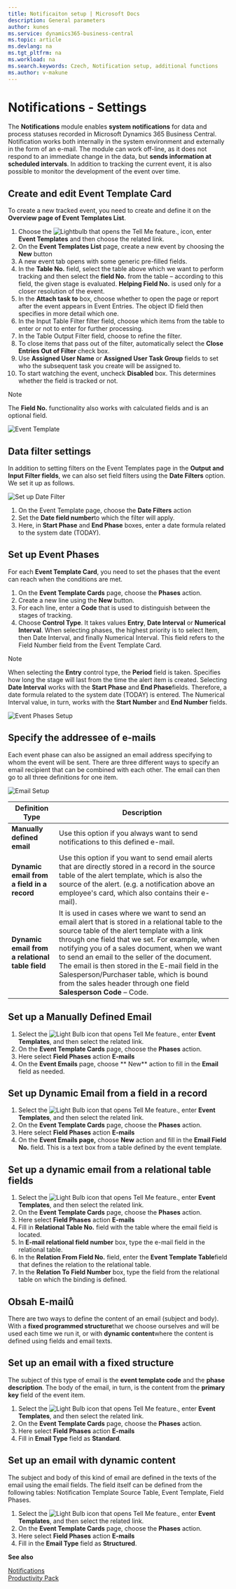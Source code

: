 ```yaml
---
title: Notificaiton setup | Microsoft Docs
description: General parameters
author: kunes
ms.service: dynamics365-business-central
ms.topic: article
ms.devlang: na
ms.tgt_pltfrm: na
ms.workload: na
ms.search.keywords: Czech, Notification setup, additional functions
ms.author: v-makune
---
```

# Notifications - Settings

The **Notifications** module enables **system notifications** for data and process statuses recorded in Microsoft Dynamics 365 Business Central. Notification works both internally in the system environment and externally in the form of an e-mail. The module can work off-line, as it does not respond to an immediate change in the data, but **sends information at scheduled intervals**. In addition to tracking the current event, it is also possible to monitor the development of the event over time.

## Create and edit Event Template Card

To create a new tracked event, you need to create and define it on the **Overview page of Event Templates List**.

1. Choose the ![Lightbulb that opens the Tell Me feature.](media/ui-search/search_small.png "Tell me what you want to do"), icon, enter **Event Templates** and then choose the related link.
2. On the **Event Templates List** page, create a new event by choosing the **New** button
3. A new event tab opens with some generic pre-filled fields.
4. In the **Table No.** field, select the table above which we want to perform tracking and then select the **field No.** from the table – according to this field, the given stage is evaluated. **Helping Field No.** is used only for a closer resolution of the event.
5. In the **Attach task to** box, choose whether to open the page or report after the event appears in Event Entries. The object ID field then specifies in more detail which one.
6. In the Input Table Filter filter field, choose which items from the table to enter or not to enter for further processing.
7. In the Table Output Filter field, choose to refine the filter.
8. To close items that pass out of the filter, automatically select the **Close Entries Out of Filter** check box.
9. Use **Assigned User Name** or **Assigned User Task Group** fields to set who the subsequent task you create will be assigned to.
10. To start watching the event, uncheck **Disabled** box. This determines whether the field is tracked or not.

> [!NOTE]
> The **Field No.** functionality also works with calculated fields and is an optional field.

![Event Template](media/Notifications-event_template_card.png)

## Data filter settings

In addition to setting filters on the Event Templates page in the **Output and Input Filter fields**, we can also set field filters using the **Date Filters** option. We set it up as follows.

![Set up Date Filter](media/Notifications-date_filters.png)

1. On the Event Template page, choose the **Date Filters** action
2. Set the **Date field number**to which the filter will apply.
3. Here, in **Start Phase** and **End Phase** boxes, enter a date formula related to the system date (TODAY).

## Set up Event Phases

For each **Event Template Card**, you need to set the phases that the event can reach when the conditions are met.

1. On the **Event Template Cards** page, choose the **Phases** action.
2. Create a new line using the **New** button.
3. For each line, enter a **Code** that is used to distinguish between the stages of tracking.
4. Choose **Control Type**.
   It takes values **Entry**, **Date Interval** or **Numerical Interval**. When selecting phases, the highest priority is to select Item, then Date Interval, and finally Numerical Interval. This field refers to the Field Number field from the Event Template Card.

> [!NOTE]
> When selecting the **Entry** control type, the **Period** field is taken. Specifies how long the stage will last from the time the alert item is created. Selecting **Date Interval** works with the **Start Phase** and **End Phase**fields. Therefore, a date formula related to the system date (TODAY) is entered. The Numerical Interval value, in turn, works with the **Start Number** and **End Number** fields.

![Event Phases Setup](media/Notifications-phases.png)

## Specify the addressee of e-mails

Each event phase can also be assigned an email address specifying to whom the event will be sent. There are three different ways to specify an email recipient that can be combined with each other. The email can then go to all three definitions for one item.

![Email Setup](media/Notifications-email.png)

| **Definition Type** | **Description** |
|---------------------------------------------|-----------|
| **Manually defined email** | Use this option if you always want to send notifications to this defined e-mail. |
| **Dynamic email from a field in a record** | Use this option if you want to send email alerts that are directly stored in a record in the source table of the alert template, which is also the source of the alert. (e.g. a notification above an employee's card, which also contains their e-mail). |
| **Dynamic email from a relational table field** | It is used in cases where we want to send an email alert that is stored in a relational table to the source table of the alert template with a link through one field that we set. For example, when notifying you of a sales document, when we want to send an email to the seller of the document. The email is then stored in the E-mail field in the Salesperson/Purchaser table, which is bound from the sales header through one field **Salesperson Code** – Code. |

## Set up a Manually Defined Email

1. Select the ![Light Bulb icon that opens Tell Me feature.](media/ui-search/search_small.png " me what you want to do"), enter **Event Templates**, and then select the related link.
2. On the **Event Template Cards** page, choose the **Phases** action.
3. Here select **Field Phases** action **E-mails**
4. On the **Event Emails** page, choose ** New** action to fill in the **Email** field as needed.

## Set up Dynamic Email from a field in a record

1. Select the ![Light Bulb icon that opens Tell Me feature.](media/ui-search/search_small.png " me what you want to do"), enter **Event Templates**, and then select the related link.
2. On the **Event Template Cards** page, choose the **Phases** action.
3. Here select **Field Phases** action **E-mails**
4. On the **Event Emails page,** choose **New** action and fill in the **Email Field No.** field. This is a text box from a table defined by the event template.

## Set up a dynamic email from a relational table fields

1. Select the ![Light Bulb icon that opens Tell Me feature.](media/ui-search/search_small.png " me what you want to do"), enter **Event Templates**, and then select the related link.
2. On the **Event Template Cards** page, choose the **Phases** action.
3. Here select **Field Phases** action **E-mails**
4. Fill in **Relational Table No.** field with the table where the email field is located.
5. In **E-mail relational field number** box, type the e-mail field in the relational table.
6. In the **Relation From Field No.** field, enter the **Event Template Table**field that defines the relation to the relational table.
7. In the **Relation To Field Number** box, type the field from the relational table on which the binding is defined.

## Obsah E-mailů

There are two ways to define the content of an email (subject and body). With a **fixed programmed structure**that we choose ourselves and will be used each time we run it, or with **dynamic content**where the content is defined using fields and email texts.

## Set up an email with a fixed structure

The subject of this type of email is the **event template code** and the **phase description**. The body of the email, in turn, is the content from the **primary key** field of the event item.

1. Select the ![Light Bulb icon that opens Tell Me feature.](media/ui-search/search_small.png " me what you want to do"), enter **Event Templates**, and then select the related link.
2. On the **Event Template Cards** page, choose the **Phases** action.
3. Here select **Field Phases** action **E-mails**
4. Fill in **Email Type** field as **Standard**.

## Set up an email with dynamic content

The subject and body of this kind of email are defined in the texts of the email using the email fields. The field itself can be defined from the following tables: Notification Template Source Table, Event Template, Field Phases.

1. Select the ![Light Bulb icon that opens Tell Me feature.](media/ui-search/search_small.png " me what you want to do"), enter **Event Templates**, and then select the related link.
2. On the **Event Template Cards** page, choose the **Phases** action.
3. Here select **Field Phases** action **E-mails**
4. Fill in the **Email Type** field as **Structured**.

**See also**

[Notifications](notifications.md)  
[Productivity Pack](productivity-pack.md)
